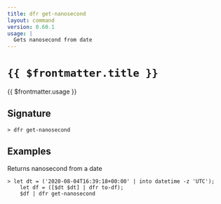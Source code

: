 ```yaml
---
title: dfr get-nanosecond
layout: command
version: 0.60.1
usage: |
  Gets nanosecond from date
---
```


# `{{ $frontmatter.title }}`

<div style='white-space: pre-wrap;'>{{ $frontmatter.usage }}</div>

## Signature

`> dfr get-nanosecond `

## Examples

Returns nanosecond from a date

```shell
> let dt = ('2020-08-04T16:39:18+00:00' | into datetime -z 'UTC');
    let df = ([$dt $dt] | dfr to-df);
    $df | dfr get-nanosecond
```
